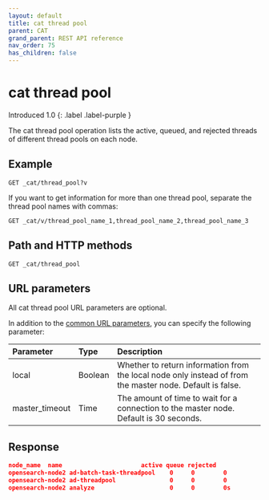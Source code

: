 ```yaml
---
layout: default
title: cat thread pool
parent: CAT
grand_parent: REST API reference
nav_order: 75
has_children: false
---
```


# cat thread pool
Introduced 1.0
{: .label .label-purple }

The cat thread pool operation lists the active, queued, and rejected threads of different thread pools on each node.

## Example

```
GET _cat/thread_pool?v
```

If you want to get information for more than one thread pool, separate the thread pool names with commas:

```
GET _cat/v/thread_pool_name_1,thread_pool_name_2,thread_pool_name_3
```

## Path and HTTP methods

```
GET _cat/thread_pool
```

## URL parameters

All cat thread pool URL parameters are optional.

In addition to the [common URL parameters]({{site.url}}{{site.baseurl}}/opensearch/rest-api/cat/index#common-url-parameters), you can specify the following parameter:

Parameter | Type | Description
:--- | :--- | :---
local | Boolean | Whether to return information from the local node only instead of from the master node. Default is false.
master_timeout | Time | The amount of time to wait for a connection to the master node. Default is 30 seconds.


## Response

```json
node_name  name                      active queue rejected
opensearch-node2 ad-batch-task-threadpool    0     0        0
opensearch-node2 ad-threadpool               0     0        0
opensearch-node2 analyze                     0     0        0s
```
